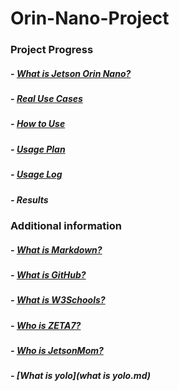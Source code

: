 # Orin-Nano-Project

### Project Progress

##### - [What is Jetson Orin Nano?](What_is_Jetson_Orin_Nano.md)

##### - [Real Use Cases](Real_Use_Cases.md)

##### - [How to Use](How_to_Use.md)

##### - [Usage Plan](Usage_Plan.md)

##### - [Usage Log](Usage_Log.md)

##### - Results


### Additional information

##### - [What is Markdown?](What_is_Markdowm.md)

##### - [What is GitHub?](What_is_GitHub.md)

##### - [What is W3Schools?](What_is_W3Schools.md)

##### - [Who is ZETA7?](Who_is_ZETA7.md)

##### - [Who is JetsonMom?](Who_is_JetsonMom.md)

##### - [What is yolo](what is yolo.md)
